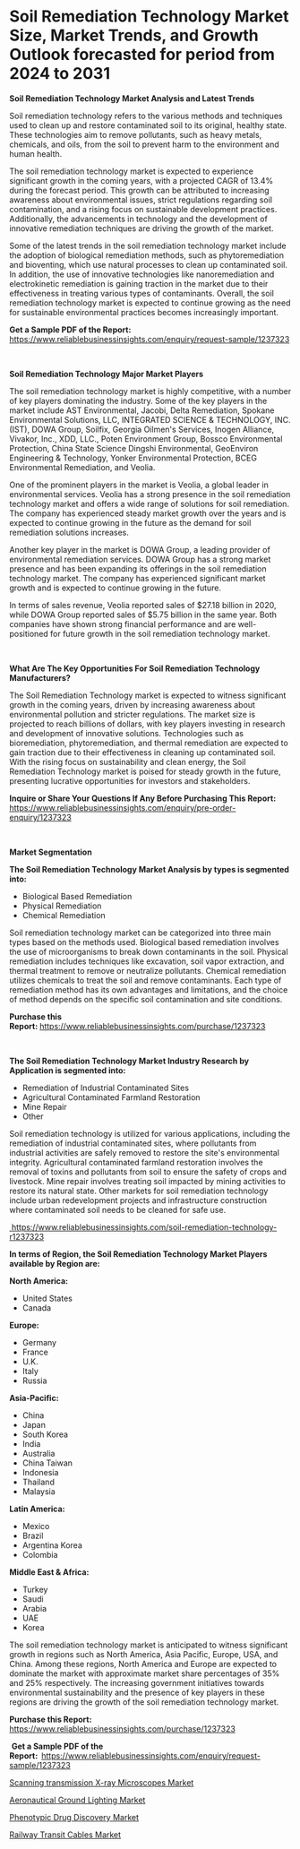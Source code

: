 <p><h1>Soil Remediation Technology Market Size, Market Trends, and Growth Outlook forecasted for period from 2024 to 2031</h1></p><p><strong>Soil Remediation Technology Market Analysis and Latest Trends</strong></p>
<p><p>Soil remediation technology refers to the various methods and techniques used to clean up and restore contaminated soil to its original, healthy state. These technologies aim to remove pollutants, such as heavy metals, chemicals, and oils, from the soil to prevent harm to the environment and human health.</p><p>The soil remediation technology market is expected to experience significant growth in the coming years, with a projected CAGR of 13.4% during the forecast period. This growth can be attributed to increasing awareness about environmental issues, strict regulations regarding soil contamination, and a rising focus on sustainable development practices. Additionally, the advancements in technology and the development of innovative remediation techniques are driving the growth of the market.</p><p>Some of the latest trends in the soil remediation technology market include the adoption of biological remediation methods, such as phytoremediation and bioventing, which use natural processes to clean up contaminated soil. In addition, the use of innovative technologies like nanoremediation and electrokinetic remediation is gaining traction in the market due to their effectiveness in treating various types of contaminants. Overall, the soil remediation technology market is expected to continue growing as the need for sustainable environmental practices becomes increasingly important.</p></p>
<p><strong>Get a Sample PDF of the Report:&nbsp;</strong> <a href="https://www.reliablebusinessinsights.com/enquiry/request-sample/1237323">https://www.reliablebusinessinsights.com/enquiry/request-sample/1237323</a></p>
<p>&nbsp;</p>
<p><strong>Soil Remediation Technology Major Market Players</strong></p>
<p><p>The soil remediation technology market is highly competitive, with a number of key players dominating the industry. Some of the key players in the market include AST Environmental, Jacobi, Delta Remediation, Spokane Environmental Solutions, LLC, INTEGRATED SCIENCE & TECHNOLOGY, INC. (IST), DOWA Group, Soilfix, Georgia Oilmen's Services, Inogen Alliance, Vivakor, Inc., XDD, LLC., Poten Environment Group, Bossco Environmental Protection, China State Science Dingshi Environmental, GeoEnviron Engineering & Technology, Yonker Environmental Protection, BCEG Environmental Remediation, and Veolia.</p><p>One of the prominent players in the market is Veolia, a global leader in environmental services. Veolia has a strong presence in the soil remediation technology market and offers a wide range of solutions for soil remediation. The company has experienced steady market growth over the years and is expected to continue growing in the future as the demand for soil remediation solutions increases.</p><p>Another key player in the market is DOWA Group, a leading provider of environmental remediation services. DOWA Group has a strong market presence and has been expanding its offerings in the soil remediation technology market. The company has experienced significant market growth and is expected to continue growing in the future.</p><p>In terms of sales revenue, Veolia reported sales of $27.18 billion in 2020, while DOWA Group reported sales of $5.75 billion in the same year. Both companies have shown strong financial performance and are well-positioned for future growth in the soil remediation technology market.</p></p>
<p>&nbsp;</p>
<p><strong>What Are The Key Opportunities For Soil Remediation Technology Manufacturers?</strong></p>
<p><p>The Soil Remediation Technology market is expected to witness significant growth in the coming years, driven by increasing awareness about environmental pollution and stricter regulations. The market size is projected to reach billions of dollars, with key players investing in research and development of innovative solutions. Technologies such as bioremediation, phytoremediation, and thermal remediation are expected to gain traction due to their effectiveness in cleaning up contaminated soil. With the rising focus on sustainability and clean energy, the Soil Remediation Technology market is poised for steady growth in the future, presenting lucrative opportunities for investors and stakeholders.</p></p>
<p><strong>Inquire or Share Your Questions If Any Before Purchasing This Report:</strong> <a href="https://www.reliablebusinessinsights.com/enquiry/pre-order-enquiry/1237323">https://www.reliablebusinessinsights.com/enquiry/pre-order-enquiry/1237323</a></p>
<p>&nbsp;</p>
<p><strong>Market Segmentation</strong></p>
<p><strong>The Soil Remediation Technology Market Analysis by types is segmented into:</strong></p>
<p><ul><li>Biological Based Remediation</li><li>Physical Remediation</li><li>Chemical Remediation</li></ul></p>
<p><p>Soil remediation technology market can be categorized into three main types based on the methods used. Biological based remediation involves the use of microorganisms to break down contaminants in the soil. Physical remediation includes techniques like excavation, soil vapor extraction, and thermal treatment to remove or neutralize pollutants. Chemical remediation utilizes chemicals to treat the soil and remove contaminants. Each type of remediation method has its own advantages and limitations, and the choice of method depends on the specific soil contamination and site conditions.</p></p>
<p><strong>Purchase this Report:&nbsp;</strong><a href="https://www.reliablebusinessinsights.com/purchase/1237323">https://www.reliablebusinessinsights.com/purchase/1237323</a></p>
<p>&nbsp;</p>
<p><strong>The Soil Remediation Technology Market Industry Research by Application is segmented into:</strong></p>
<p><ul><li>Remediation of Industrial Contaminated Sites</li><li>Agricultural Contaminated Farmland Restoration</li><li>Mine Repair</li><li>Other</li></ul></p>
<p><p>Soil remediation technology is utilized for various applications, including the remediation of industrial contaminated sites, where pollutants from industrial activities are safely removed to restore the site's environmental integrity. Agricultural contaminated farmland restoration involves the removal of toxins and pollutants from soil to ensure the safety of crops and livestock. Mine repair involves treating soil impacted by mining activities to restore its natural state. Other markets for soil remediation technology include urban redevelopment projects and infrastructure construction where contaminated soil needs to be cleaned for safe use.</p></p>
<p><a href="https://www.reliablebusinessinsights.com/soil-remediation-technology-r1237323">&nbsp;https://www.reliablebusinessinsights.com/soil-remediation-technology-r1237323</a></p>
<p><strong>In terms of Region, the Soil Remediation Technology Market Players available by Region are:</strong></p>
<p>
    <p> <strong> North America: </strong>
        <ul>
            <li>United States</li>
            <li>Canada</li>
        </ul>
        </p> 
    <p> <strong> Europe: </strong>
        <ul>
            <li>Germany</li>
            <li>France</li>
            <li>U.K.</li>
            <li>Italy</li>
            <li>Russia</li>
        </ul>
        </p> 
    <p> <strong> Asia-Pacific: </strong>
        <ul>
            <li>China</li>
            <li>Japan</li>
            <li>South Korea</li>
            <li>India</li>
            <li>Australia</li>
            <li>China Taiwan</li>
            <li>Indonesia</li>
            <li>Thailand</li>
            <li>Malaysia</li>
        </ul>
        </p> 
    <p> <strong> Latin America: </strong>
        <ul>
            <li>Mexico</li>
            <li>Brazil</li>
            <li>Argentina Korea</li>
            <li>Colombia</li>
        </ul>
        </p> 
    <p> <strong> Middle East & Africa: </strong>
        <ul>
            <li>Turkey</li>
            <li>Saudi</li>
            <li>Arabia</li>
            <li>UAE</li>
            <li>Korea</li>
        </ul>
    </p>
    </p>
<p><p>The soil remediation technology market is anticipated to witness significant growth in regions such as North America, Asia Pacific, Europe, USA, and China. Among these regions, North America and Europe are expected to dominate the market with approximate market share percentages of 35% and 25% respectively. The increasing government initiatives towards environmental sustainability and the presence of key players in these regions are driving the growth of the soil remediation technology market.</p></p>
<p><strong>Purchase this Report: </strong><a href="https://www.reliablebusinessinsights.com/purchase/1237323">https://www.reliablebusinessinsights.com/purchase/1237323</a></p>
<p>&nbsp;<strong>Get a Sample PDF of the Report:&nbsp;&nbsp;</strong><a href="https://www.reliablebusinessinsights.com/enquiry/request-sample/1237323">https://www.reliablebusinessinsights.com/enquiry/request-sample/1237323</a></p>
<p><strong></strong></p>
<p><p><a href="https://www.linkedin.com/pulse/scanning-transmission-x-ray-microscopes-market-share-analysis-ysssf">Scanning transmission X-ray Microscopes Market</a></p><p><a href="https://github.com/drzsklfn31/Market-Research-Report-List-1/blob/main/aeronautical-ground-lighting-market.md">Aeronautical Ground Lighting Market</a></p><p><a href="https://github.com/bmorecock/Market-Research-Report-List-4/blob/main/phenotypic-drug-discovery-market.md">Phenotypic Drug Discovery Market</a></p><p><a href="https://www.linkedin.com/pulse/railway-transit-cables-market-segmentation-geographical-regions-p6wwe">Railway Transit Cables Market</a></p></p>